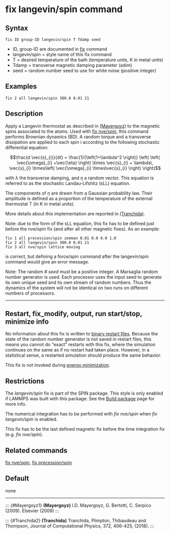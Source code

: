 # fix langevin/spin command

## Syntax

    fix ID group-ID langevin/spin T Tdamp seed

-   ID, group-ID are documented in [fix](fix) command
-   langevin/spin = style name of this fix command
-   T = desired temperature of the bath (temperature units, K in metal
    units)
-   Tdamp = transverse magnetic damping parameter (adim)
-   seed = random number seed to use for white noise (positive integer)

## Examples

``` LAMMPS
fix 2 all langevin/spin 300.0 0.01 21
```

## Description

Apply a Langevin thermostat as described in [(Mayergoyz)](Mayergoyz1) to
the magnetic spins associated to the atoms. Used with [fix
nve/spin](fix_nve_spin), this command performs Brownian dynamics (BD). A
random torque and a transverse dissipation are applied to each spin i
according to the following stochastic differential equation:

$$\frac{d \vec{s}_{i}}{dt} = \frac{1}{\left(1+\lambda^2 \right)} \left( \left(
\vec{\omega}_{i} +\vec{\eta} \right) \times \vec{s}_{i} + \lambda\, \vec{s}_{i}
\times\left( \vec{\omega}_{i} \times\vec{s}_{i} \right) \right)$$

with $\lambda$ the transverse damping, and $\eta$ a random vector. This
equation is referred to as the stochastic Landau-Lifshitz (sLL)
equation.

The components of $\eta$ are drawn from a Gaussian probability law.
Their amplitude is defined as a proportion of the temperature of the
external thermostat T (in K in metal units).

More details about this implementation are reported in
[(Tranchida)](Tranchida2).

Note: due to the form of the sLL equation, this fix has to be defined
just before the nve/spin fix (and after all other magnetic fixes). As an
example:

``` LAMMPS
fix 1 all precession/spin zeeman 0.01 0.0 0.0 1.0
fix 2 all langevin/spin 300.0 0.01 21
fix 3 all nve/spin lattice moving
```

is correct, but defining a force/spin command after the langevin/spin
command would give an error message.

Note: The random \# *seed* must be a positive integer. A Marsaglia
random number generator is used. Each processor uses the input seed to
generate its own unique seed and its own stream of random numbers. Thus
the dynamics of the system will not be identical on two runs on
different numbers of processors.

------------------------------------------------------------------------

## Restart, fix_modify, output, run start/stop, minimize info

No information about this fix is written to [binary restart
files](restart). Because the state of the random number generator is not
saved in restart files, this means you cannot do \"exact\" restarts with
this fix, where the simulation continues on the same as if no restart
had taken place. However, in a statistical sense, a restarted simulation
should produce the same behavior.

This fix is not invoked during [energy minimization](minimize).

## Restrictions

The *langevin/spin* fix is part of the SPIN package. This style is only
enabled if LAMMPS was built with this package. See the [Build
package](Build_package) page for more info.

The numerical integration has to be performed with *fix nve/spin* when
*fix langevin/spin* is enabled.

This fix has to be the last defined magnetic fix before the time
integration fix (e.g. *fix nve/spin*).

## Related commands

[fix nve/spin](fix_nve_spin), [fix precession/spin](fix_precession_spin)

## Default

none

------------------------------------------------------------------------

::: {#Mayergoyz1}
**(Mayergoyz)** I.D. Mayergoyz, G. Bertotti, C. Serpico (2009). Elsevier
(2009)
:::

::: {#Tranchida2}
**(Tranchida)** Tranchida, Plimpton, Thibaudeau and Thompson, Journal of
Computational Physics, 372, 406-425, (2018).
:::
